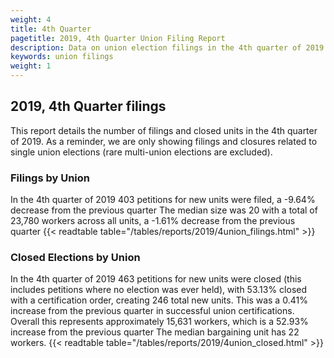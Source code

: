 ```yaml
---
weight: 4
title: 4th Quarter
pagetitle: 2019, 4th Quarter Union Filing Report
description: Data on union election filings in the 4th quarter of 2019
keywords: union filings
weight: 1
---
```


## 2019, 4th Quarter filings

This report details the number of filings and closed units in the 4th quarter of 2019. As a reminder, we are only showing filings and closures related to single union elections (rare multi-union elections are excluded).

### Filings by Union
In the 4th quarter of 2019 403 petitions for new units were filed, a -9.64% decrease from the previous quarter The median size was 20 with a total of 23,780 workers across all units, a -1.61% decrease from the previous quarter
{{< readtable table="/tables/reports/2019/4union_filings.html" >}}

### Closed Elections by Union
In the 4th quarter of 2019 463 petitions for new units were closed (this includes petitions where no election was ever held), with 53.13% closed with a certification order, creating 246 total new units. This was a 0.41% increase from the previous quarter in successful union certifications. Overall this represents approximately 15,631 workers, which is a 52.93% increase from the previous quarter The median bargaining unit has 22 workers.
{{< readtable table="/tables/reports/2019/4union_closed.html" >}}
